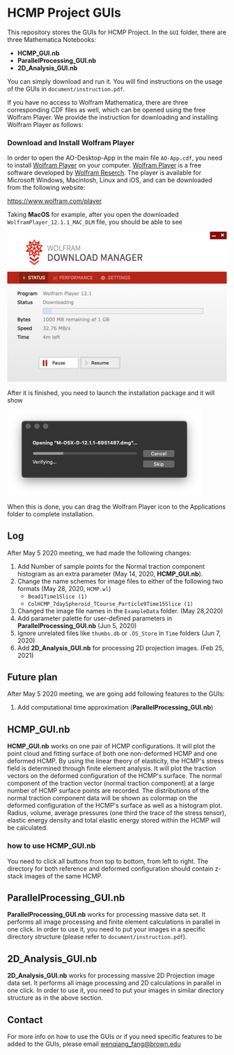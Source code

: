 # HCMP Project GUIs
This repository stores the GUIs for HCMP Project.
In the `GUI` folder, there are three Mathematica Notebooks:

- __HCMP_GUI.nb__
- __ParallelProcessing_GUI.nb__
- __2D_Analysis_GUI.nb__

You can simply download and run it. You will find instructions on the usage of the GUIs in `document/instruction.pdf`. 

If you have no access to Wolfram Mathematica, there are three corresponding CDF files as well, which can be opened using the free Wolfram Player. We provide the instruction for downloading and installing Wolfram Player as follows:

### Download and Install Wolfram Player
In order to open the AO-Desktop-App in the main file `AO-App.cdf`, you need to install [Wolfram Player](https://www.wolfram.com/player/) on your computer. [Wolfram Player](https://www.wolfram.com/player/) is a free software developed by [Wolfram Reserch](https://en.wikipedia.org/wiki/Wolfram_Research). The player is available for Microsoft Windows, Macintosh, Linux and iOS, and can be downloaded from the following website:

https://www.wolfram.com/player

Taking **MacOS** for example, after you open the downloaded `WolframPlayer_12.1.1_MAC_DLM` file, you should be able to see

![](images/DownloadManager.png)

After it is finished, you need to launch the installation package and it will show

![](images/Installation.png)

When this is done, you can drag the Wolfram Player icon to the Applications folder to complete installation.

## Log

After May 5 2020 meeting, we had made the following changes:
1. Add Number of sample points for the Normal traction component histogram as an extra parameter (May 14, 2020, __HCMP_GUI.nb__).
2. Change the name schemes for image files to either of the following two formats (May 28, 2020, `HCMP.wl`)
    * `Bead1Time1Slice (1)`
    * `ColHCMP_7daySpheroid_TCourse_Particle9Time15Slice (1)`
3. Changed the image file names in the `ExampleData` folder. (May 28,2020)
4. Add parameter palette for user-defined parameters in __ParallelProcessing_GUI.nb__ (Jun 5, 2020)
5. Ignore unrelated files like `thumbs.db` or `.DS_Store` in `Time` folders (Jun 7, 2020)
6. Add __2D_Analysis_GUI.nb__ for processing 2D projection images. (Feb 25, 2021)

## Future plan

After May 5 2020 meeting, we are going add following features to the GUIs:

1. Add computational time approximation (__ParallelProcessing_GUI.nb__)

## HCMP_GUI.nb

__HCMP_GUI.nb__ works on one pair of HCMP configurations. It will plot the point cloud and fitting surface of both one non-deformed HCMP and one deformed HCMP. By using the linear theory of elasticity, the HCMP's stress field is determined through finite element analysis. 
It will plot the traction vectors on the deformed configuration of the HCMP's surface. The normal component of the traction vector (normal traction component) at a large number of HCMP surface points are recorded. The distributions of the normal traction component data will be shown as colormap on the deformed configuration of the HCMP's surface as well as a histogram plot. Radius, volume, average pressures (one third the trace of the stress tensor), elastic energy density and total elastic energy stored within the HCMP
will be calculated.

### how to use HCMP_GUI.nb

You need to click all buttons from top to bottom, from left to right. The directory for both reference and deformed configuration should contain z-stack images of the same HCMP.

## ParallelProcessing_GUI.nb

__ParallelProcessing_GUI.nb__ works for processing massive data set. It performs all image processing and finite element calculations in parallel in one click. In order to use it, you need to put your images in a specific directory structure (please refer to `document/instruction.pdf`).


## 2D_Analysis_GUI.nb

__2D_Analysis_GUI.nb__ works for processing massive 2D Projection image data set. It performs all image processing and 2D calculations in parallel in one click. In order to use it, you need to put your images in similar directory structure as in the above section.


## Contact

For more info on how to use the GUIs or if you need specific features to be added to the GUIs, please email wenqiang_fang@brown.edu
